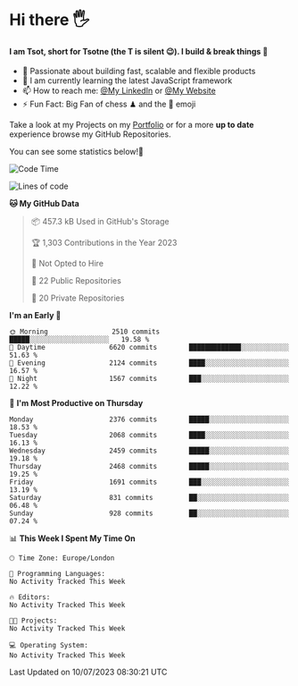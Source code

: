 # Hi there :raised_hand_with_fingers_splayed:
#### I am Tsot, short for Tsotne (the T is silent :wink:). I build & break things :space_invader:
- :telescope: Passionate about building fast, scalable and flexible products
- :seedling: I am currently learning the latest JavaScript framework 
- :mailbox: How to reach me: [@My LinkedIn](https://www.linkedin.com/in/tsotne-gvadzabia/) or [@My Website](https://tsotne.co.uk/contact)
- :zap: Fun Fact: Big Fan of chess ♟ and the 👾 emoji

Take a look at my Projects on my [Portfolio](https://tsotne.co.uk/) or for a more **up to date** experience browse my GitHub Repositories.

You can see some statistics below!:space_invader:
<!--START_SECTION:waka-->
![Code Time](http://img.shields.io/badge/Code%20Time-761%20hrs%202%20mins-blue)

![Lines of code](https://img.shields.io/badge/From%20Hello%20World%20I%27ve%20Written-6.5%20million%20lines%20of%20code-blue)

**🐱 My GitHub Data** 

> 📦 457.3 kB Used in GitHub's Storage 
 > 
> 🏆 1,303 Contributions in the Year 2023
 > 
> 🚫 Not Opted to Hire
 > 
> 📜 22 Public Repositories 
 > 
> 🔑 20 Private Repositories 
 > 
**I'm an Early 🐤** 

```text
🌞 Morning                2510 commits        █████░░░░░░░░░░░░░░░░░░░░   19.58 % 
🌆 Daytime                6620 commits        █████████████░░░░░░░░░░░░   51.63 % 
🌃 Evening                2124 commits        ████░░░░░░░░░░░░░░░░░░░░░   16.57 % 
🌙 Night                  1567 commits        ███░░░░░░░░░░░░░░░░░░░░░░   12.22 % 
```
📅 **I'm Most Productive on Thursday** 

```text
Monday                   2376 commits        █████░░░░░░░░░░░░░░░░░░░░   18.53 % 
Tuesday                  2068 commits        ████░░░░░░░░░░░░░░░░░░░░░   16.13 % 
Wednesday                2459 commits        █████░░░░░░░░░░░░░░░░░░░░   19.18 % 
Thursday                 2468 commits        █████░░░░░░░░░░░░░░░░░░░░   19.25 % 
Friday                   1691 commits        ███░░░░░░░░░░░░░░░░░░░░░░   13.19 % 
Saturday                 831 commits         ██░░░░░░░░░░░░░░░░░░░░░░░   06.48 % 
Sunday                   928 commits         ██░░░░░░░░░░░░░░░░░░░░░░░   07.24 % 
```


📊 **This Week I Spent My Time On** 

```text
🕑︎ Time Zone: Europe/London

💬 Programming Languages: 
No Activity Tracked This Week

🔥 Editors: 
No Activity Tracked This Week

🐱‍💻 Projects: 
No Activity Tracked This Week

💻 Operating System: 
No Activity Tracked This Week
```


 Last Updated on 10/07/2023 08:30:21 UTC
<!--END_SECTION:waka-->
